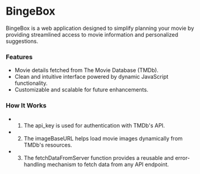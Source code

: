 # BingeBox
BingeBox is a web application designed to simplify planning your movie by providing streamlined access to movie information and personalized suggestions.

### Features
- Movie details fetched from The Movie Database (TMDb).
- Clean and intuitive interface powered by dynamic JavaScript functionality.
- Customizable and scalable for future enhancements.

### How It Works
- 1. The api_key is used for authentication with TMDb's API.
- 2. The imageBaseURL helps load movie images dynamically from TMDb's resources.
- 3. The fetchDataFromServer function provides a reusable and error-handling mechanism to fetch data from any API endpoint.
